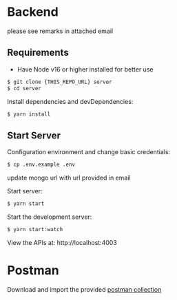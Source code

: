  
# Backend 

 please see remarks in attached email

## Requirements
 * Have Node v16 or higher installed for better use

```bash
$ git clone {THIS_REPO_URL} server
$ cd server
```
Install dependencies and devDependencies:
```bash
$ yarn install 
```
## Start Server
Configuration environment and change basic credentials:
```bash
$ cp .env.example .env
```

update mongo url with url provided in email

  Start server:
```bash
$ yarn start
```
  Start the development server:

```bash
$ yarn start:watch
```

  View the APIs at: http://localhost:4003

# Postman

Download and import the provided [postman collection](Backend.postman_collection.json)
